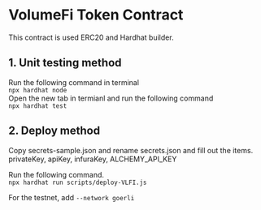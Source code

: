 # VolumeFi Token Contract

This contract is used ERC20 and Hardhat builder.

## 1. Unit testing method

Run the following command in terminal <br/>
`npx hardhat node` <br/>
Open the new tab in termianl and run the following command <br/>
`npx hardhat test` <br/>

## 2. Deploy method

Copy secrets-sample.json and rename secrets.json and fill out the items.<br/>
privateKey, apiKey, infuraKey, ALCHEMY_API_KEY<br/>

Run the following command. <br/>
`npx hardhat run scripts/deploy-VLFI.js`

For the testnet, add `--network goerli`

